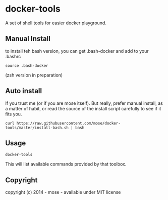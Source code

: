 docker-tools
============

A set of shell tools for easier docker playground.

Manual Install
---------------

to install teh bash version, you can get .bash-docker and add to your .bashrc

    source .bash-docker

(zsh version in preparation)

Auto install
---------------

If you trust me (or if you are mose itself). But really, prefer manual install, as a matter of habit, or read the source of the install script carefully to see if it fits you.

    curl https://raw.githubusercontent.com/mose/docker-tools/master/install-bash.sh | bash

Usage
------------

    docker-tools

This will list available commands provided by that toolbox.


Copyright
-------------

copyright (c) 2014 - mose - available under MIT license
